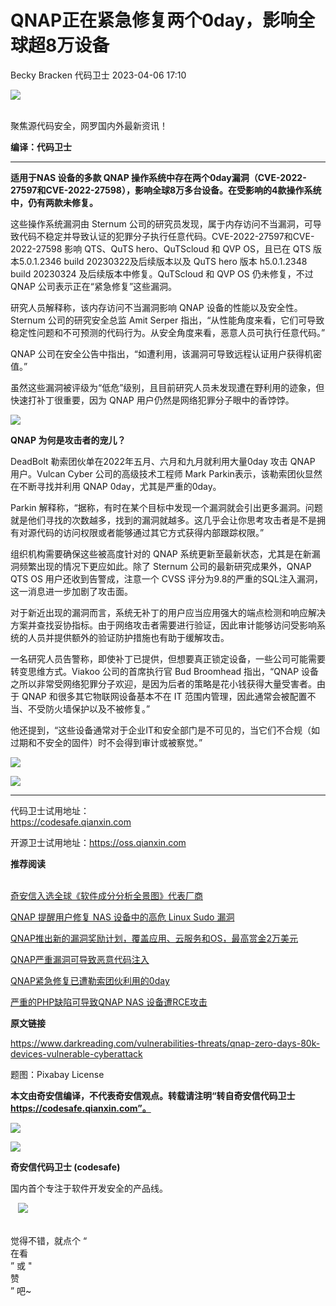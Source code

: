 #  QNAP正在紧急修复两个0day，影响全球超8万设备   
Becky Bracken  代码卫士   2023-04-06 17:10  
  
![](https://mmbiz.qpic.cn/mmbiz_gif/Az5ZsrEic9ot90z9etZLlU7OTaPOdibteeibJMMmbwc29aJlDOmUicibIRoLdcuEQjtHQ2qjVtZBt0M5eVbYoQzlHiaw/640?wx_fmt=gif "")  
  
   
聚焦源代码安全，网罗国内外最新资讯！  
  
**编译：代码卫士**  
  
****  
**适用于NAS 设备的多款 QNAP 操作系统中存在两个0day漏洞（CVE-2022-27597和CVE-2022-27598），影响全球8万多台设备。在受影响的4款操作系统中，仍有两款未修复。**  
  
  
  
这些操作系统漏洞由 Sternum 公司的研究员发现，属于内存访问不当漏洞，可导致代码不稳定并导致认证的犯罪分子执行任意代码。CVE-2022-27597和CVE-2022-27598 影响 QTS、QuTS hero、QuTScloud 和 QVP OS，且已在 QTS 版本5.0.1.2346 build 20230322及后续版本以及 QuTS hero 版本 h5.0.1.2348 build 20230324 及后续版本中修复。QuTScloud 和 QVP OS 仍未修复，不过QNAP 公司表示正在“紧急修复”这些漏洞。  
  
研究人员解释称，该内存访问不当漏洞影响 QNAP 设备的性能以及安全性。Sternum 公司的研究安全总监 Amit Serper 指出，“从性能角度来看，它们可导致稳定性问题和不可预测的代码行为。从安全角度来看，恶意人员可执行任意代码。”  
  
QNAP 公司在安全公告中指出，“如遭利用，该漏洞可导致远程认证用户获得机密值。”  
  
虽然这些漏洞被评级为“低危”级别，且目前研究人员未发现遭在野利用的迹象，但快速打补丁很重要，因为 QNAP 用户仍然是网络犯罪分子眼中的香饽饽。  
  
  
![](https://mmbiz.qpic.cn/mmbiz_gif/oBANLWYScMQKjGAntH92EUgeNoMVYKoyPkgsQxcvNdmvibNXvVqS1GYPQolibXicD2zUrzhR5lGjKC7rg0iaqXbn3g/640?wx_fmt=gif "")  
  
**QNAP 为何是攻击者的宠儿？**  
  
  
  
DeadBolt 勒索团伙单在2022年五月、六月和九月就利用大量0day 攻击 QNAP 用户。Vulcan Cyber 公司的高级技术工程师 Mark Parkin表示，该勒索团伙显然在不断寻找并利用 QNAP 0day，尤其是严重的0day。  
  
Parkin 解释称，“据称，有时在某个目标中发现一个漏洞就会引出更多漏洞。问题就是他们寻找的次数越多，找到的漏洞就越多。这几乎会让你思考攻击者是不是拥有对源代码的访问权限或者能够通过其它方式获得内部跟踪权限。”  
  
组织机构需要确保这些被高度针对的 QNAP 系统更新至最新状态，尤其是在新漏洞频繁出现的情况下更应如此。除了 Sternum 公司的最新研究成果外，QNAP QTS OS 用户还收到告警成，注意一个 CVSS 评分为9.8的严重的SQL注入漏洞，这一消息进一步加剧了攻击面。  
  
对于新近出现的漏洞而言，系统无补丁的用户应当应用强大的端点检测和响应解决方案并查找妥协指标。由于网络攻击者需要进行验证，因此审计能够访问受影响系统的人员并提供额外的验证防护措施也有助于缓解攻击。  
  
一名研究人员告警称，即使补丁已提供，但想要真正锁定设备，一些公司可能需要转变思维方式。Viakoo 公司的首席执行官 Bud Broomhead 指出，“QNAP 设备之所以非常受网络犯罪分子欢迎，是因为后者的策略是花小钱获得大量受害者。由于 QNAP 和很多其它物联网设备基本不在 IT 范围内管理，因此通常会被配置不当、不受防火墙保护以及不被修复。”  
  
他还提到，“这些设备通常对于企业IT和安全部门是不可见的，当它们不合规（如过期和不安全的固件）时不会得到审计或被察觉。”  
  
  
  
![](https://mmbiz.qpic.cn/mmbiz_png/oBANLWYScMQZeSribxs2yU1w56EMvgX9cDBCiabniazxdxtQ25cBCAd5vBJIM2sOv1khjzwwViaT0pS74U6piaiauiaGA/640?wx_fmt=png "")  
  
  
![](https://mmbiz.qpic.cn/mmbiz_jpg/oBANLWYScMTBzmfDJA6rWkgzD5KIKNibpR0szmPaeuu4BibnJiaQzxBpaRMwb8icKTeZVEuWREJwacZm3wElt7vOtQ/640?wx_fmt=jpeg "")  
  
****  
代码卫士试用地址：  
https://codesafe.qianxin.com  
  
开源卫士试用地址：https://oss.qianxin.com  
  
  
  
  
  
  
  
  
  
  
  
  
**推荐阅读**  
  
[](http://mp.weixin.qq.com/s?__biz=MzI2NTg4OTc5Nw==&mid=2247511052&idx=3&sn=fb116392e405ae62e6c339117fffdb59&chksm=ea949d66dde31470758b6ee8f9dbecdb67ef6c0c8af277f26b83b60dbac95748d28db787a4b4&scene=21#wechat_redirect)  
[奇安信入选全球《软件成分分析全景图》代表厂商](http://mp.weixin.qq.com/s?__biz=MzI2NTg4OTc5Nw==&mid=2247515374&idx=1&sn=8b491039bc40f1e5d4e1b29d8c95f9e7&chksm=ea948d84dde30492f8a6c9953f69dbed1f483b6bc9b4480cab641fbc69459d46bab41cdc4859&scene=21#wechat_redirect)  
  
  
[QNAP 提醒用户修复 NAS 设备中的高危 Linux Sudo 漏洞](http://mp.weixin.qq.com/s?__biz=MzI2NTg4OTc5Nw==&mid=2247516096&idx=3&sn=82f067c61adcd0aa4a98ca6165d9c9d3&chksm=ea948eaadde307bc40d0015e6feadf0f1264ab387fd2b2500439ce984d5722ddf2e79da15ca4&scene=21#wechat_redirect)  
  
  
[QNAP推出新的漏洞奖励计划，覆盖应用、云服务和OS，最高赏金2万美元](http://mp.weixin.qq.com/s?__biz=MzI2NTg4OTc5Nw==&mid=2247515762&idx=1&sn=3de5cd1e8a38ecfddac1ebab20ee6b48&chksm=ea948f18dde3060eb71f9ad5b5a212e250c11191c75766067819d29b3ced5103a9e86c9dd415&scene=21#wechat_redirect)  
  
  
[QNAP严重漏洞可导致恶意代码注入](http://mp.weixin.qq.com/s?__biz=MzI2NTg4OTc5Nw==&mid=2247515416&idx=1&sn=e9005edba45daabb40b20c3823c4f297&chksm=ea948c72dde305642e1d413fc58cee4673b2e8288bae850521ae7c67a4270f868028addf531f&scene=21#wechat_redirect)  
  
  
[QNAP紧急修复已遭勒索团伙利用的0day](http://mp.weixin.qq.com/s?__biz=MzI2NTg4OTc5Nw==&mid=2247513786&idx=1&sn=6db5fbb61270cf614d6605adb52ca99c&chksm=ea9487d0dde30ec6b7e1631c93975e24741275c2ba254fe0dac3f5f494c3000a8cedb03ff890&scene=21#wechat_redirect)  
  
  
[严重的PHP缺陷可导致QNAP NAS 设备遭RCE攻击](http://mp.weixin.qq.com/s?__biz=MzI2NTg4OTc5Nw==&mid=2247512551&idx=2&sn=62ca391c055ea2839fe4178afcd48f4b&chksm=ea94808ddde3099be6ec5044d096c7921e4abb430485bfbd3eb207e3fa39af16c7a0ca6a766b&scene=21#wechat_redirect)  
  
  
  
  
**原文链接**  
  
https://www.darkreading.com/vulnerabilities-threats/qnap-zero-days-80k-devices-vulnerable-cyberattack  
  
  
题图：Pixabay License  
  
  
**本文由奇安信编译，不代表奇安信观点。转载请注明“转自奇安信代码卫士 https://codesafe.qianxin.com”。**  
  
  
  
  
![](https://mmbiz.qpic.cn/mmbiz_jpg/oBANLWYScMSf7nNLWrJL6dkJp7RB8Kl4zxU9ibnQjuvo4VoZ5ic9Q91K3WshWzqEybcroVEOQpgYfx1uYgwJhlFQ/640?wx_fmt=jpeg "")  
  
![](https://mmbiz.qpic.cn/mmbiz_jpg/oBANLWYScMSN5sfviaCuvYQccJZlrr64sRlvcbdWjDic9mPQ8mBBFDCKP6VibiaNE1kDVuoIOiaIVRoTjSsSftGC8gw/640?wx_fmt=jpeg "")  
  
**奇安信代码卫士 (codesafe)**  
  
国内首个专注于软件开发安全的产品线。  
  
   ![](https://mmbiz.qpic.cn/mmbiz_gif/oBANLWYScMQ5iciaeKS21icDIWSVd0M9zEhicFK0rbCJOrgpc09iaH6nvqvsIdckDfxH2K4tu9CvPJgSf7XhGHJwVyQ/640?wx_fmt=gif "")  
  
   
觉得不错，就点个 “  
在看  
” 或 "  
赞  
” 吧~  
  
